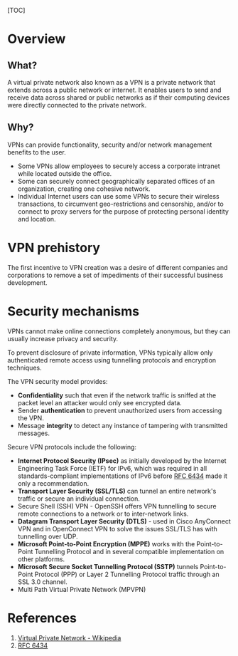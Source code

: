 [TOC]

# Overview
## What?
A virtual private network also known as a VPN is a private network that extends across a public network or internet. It enables users to send and receive data across shared or public networks as if their computing devices were directly connected to the private network.

## Why?
VPNs can provide functionality, security and/or network management benefits to the user.
- Some VPNs allow employees to securely access a corporate intranet while located outside the office.
- Some can securely connect geographically separated offices of an organization, creating one cohesive network.
- Individual Internet users can use some VPNs to secure their wireless transactions, to circumvent geo-restrictions and censorship, and/or to connect to proxy servers for the purpose of protecting personal identity and location.

# VPN prehistory
The first incentive to VPN creation was a desire of different companies and corporations to remove a set of impediments of their successful business development.

# Security mechanisms
VPNs cannot make online connections completely anonymous, but they can usually increase privacy and security.

To prevent disclosure of private information, VPNs typically allow only authenticated remote access using tunnelling protocols and encryption techniques.

The VPN security model provides:
- **Confidentiality** such that even if the network traffic is sniffed at the packet level an attacker would only see encrypted data.
- Sender **authentication** to prevent unauthorized users from accessing the VPN.
- Message **integrity** to detect any instance of tampering with transmitted messages.

Secure VPN protocols include the following:
- **Internet Protocol Security (IPsec)** as initially developed by the Internet Engineering Task Force (IETF) for IPv6, which was required in all standards-compliant implementations of IPv6 before [RFC 6434][2] made it only a recommendation.
- **Transport Layer Security (SSL/TLS)** can tunnel an entire network's traffic or secure an individual connection.
- Secure Shell (SSH) VPN - OpenSSH offers VPN tunnelling to secure remote connections to a network or to inter-network links.
- **Datagram Transport Layer Security (DTLS)** - used in Cisco AnyConnect VPN and in OpenConnect VPN to solve the issues SSL/TLS has with tunnelling over UDP.
- **Microsoft Point-to-Point Encryption (MPPE)** works with the Point-to-Point Tunnelling Protocol and in several compatible implementation on other platforms.
- **Microsoft Secure Socket Tunnelling Protocol (SSTP)** tunnels Point-to-Point Protocol (PPP) or Layer 2 Tunnelling Protocol traffic through an SSL 3.0 channel.
- Multi Path Virtual Private Network (MPVPN)

# References
1. [Virtual Private Network - Wikipedia][1]
2. [RFC 6434][2]

[1]: https://en.wikipedia.org/wiki/Virtual_private_network "Virtual Private Network - Wikipedia"
[2]: https://tools.ietf.org/html/rfc6434 "RFC 6434"
